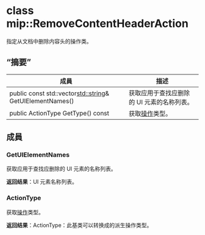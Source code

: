 # <a name="class-mipremovecontentheaderaction"></a>class mip::RemoveContentHeaderAction 
指定从文档中删除内容头的操作类。
  
## <a name="summary"></a>“摘要”
 成員                        | 描述                                
--------------------------------|---------------------------------------------
public const std::vector<std::string>& GetUIElementNames()  |  获取应用于查找应删除的 UI 元素的名称列表。
 public ActionType GetType() const  |  获取[操作](class_mip_action.md)类型。
  
## <a name="members"></a>成員
  
### <a name="getuielementnames"></a>GetUIElementNames
获取应用于查找应删除的 UI 元素的名称列表。

  
**返回结果**：UI 元素名称列表。
  
### <a name="actiontype"></a>ActionType
获取[操作](class_mip_action.md)类型。

  
**返回结果**：ActionType：此基类可以转换成的派生操作类型。